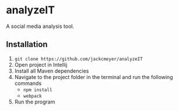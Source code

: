 # analyzeIT
A social media analysis tool.

## Installation
1. `git clone https://github.com/jackcmeyer/analyzeIT`
2. Open project in Intellij
3. Install all Maven dependencies
4. Navigate to the project folder in the terminal and run the following commands
    *  `npm install`
    *  `webpack`
5. Run the program
